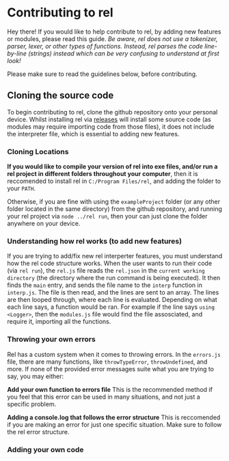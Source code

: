 # Contributing to rel

Hey there! If you would like to help contribute to rel, by adding new features or modules, please read this guide.
*Be aware, rel does not use a tokenizer, parser, lexer, or other types of functions. Instead, rel parses the code line-by-line (strings) instead which can be very confusing to understand at first look!*

Please make sure to read the guidelines below, before contributing.

## Cloning the source code

To begin contributing to rel, clone the github repository onto your personal device. Whilst installing rel via [releases](https://github.com/a-riceeater/rel/releases) will install some source code (as modules may require importing code from those files), it does not include the interpreter file, which is essential to adding new features.

### Cloning Locations
**If you would like to compile your version of rel into exe files, and/or run a rel project in different folders throughout your computer**, then it is reccomended to install rel in `C:/Program Files/rel`, and adding the folder to your `PATH`.

Otherwise, if you are fine with using the `exampleProject` folder (or any other folder located in the same directory) from the github repository, and running your rel project via `node ../rel run`, then your can just clone the folder anywhere on your device.

### Understanding how rel works (to add new features)
If you are trying to add/fix new rel interperter features, you must understand how the rel code structure works. When the user wants to run their code (via `rel run`), the `rel.js` file reads the `rel.json` in the `current working directory` (the directory where the run command is being executed). It then finds the `main` entry, and sends the file name to the `interp` function in `interp.js`. The file is then read, and the lines are sent to an array. The lines are then looped through, where each line is evaluated. Depending on what each line says, a function would be ran. For example if the line says `using <Logger>`, then the `modules.js` file would find the file assosciated, and require it, importing all the functions.

### Throwing your own errors
Rel has a custom system when it comes to throwing errors. In the `errors.js` file, there are many functions, like `throwTypeError`, `throwUndefined`, and more. If none of the provided error messages suite what you are trying to say, you may either:

**Add your own function to errors file**
This is the recommended method if you feel that this error can be used in many situations, and not just a specific problem.

**Adding a console.log that follows the error structure**
This is reccomended if you are making an error for just one specific situation. Make sure to follow the rel error structure.



### Adding your own code
